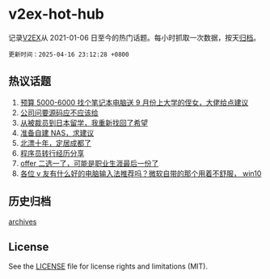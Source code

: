 # v2ex-hot-hub

 记录[V2EX](https://www.v2ex.com/)从 2021-01-06 日至今的热门话题。每小时抓取一次数据，按天[归档](archives)。

`更新时间：2025-04-16 23:12:28 +0800`

## 热议话题

1. [预算 5000-6000 找个笔记本电脑送 9 月份上大学的侄女，大佬给点建议](https://www.v2ex.com/t/1125753)
1. [公司问要源码应不应该给](https://www.v2ex.com/t/1125720)
1. [从被裁员到日本留学，我重新找回了希望](https://www.v2ex.com/t/1125738)
1. [准备自建 NAS，求建议](https://www.v2ex.com/t/1125813)
1. [北漂十年，定居成都了](https://www.v2ex.com/t/1125817)
1. [程序员转行经历分享](https://www.v2ex.com/t/1125777)
1. [offer 二选一了，可能是职业生涯最后一份了](https://www.v2ex.com/t/1125770)
1. [各位 v 友有什么好的电脑输入法推荐吗？微软自带的那个用着不舒服， win10](https://www.v2ex.com/t/1125739)

## 历史归档

[archives](archives)

## License

See the [LICENSE](LICENSE) file for license rights and limitations (MIT).
